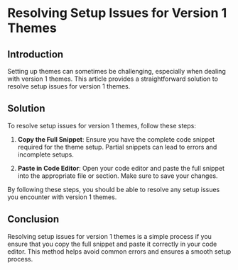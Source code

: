 # Resolving Setup Issues for Version 1 Themes

## Introduction

Setting up themes can sometimes be challenging, especially when dealing with version 1 themes. This article provides a straightforward solution to resolve setup issues for version 1 themes.

## Solution

To resolve setup issues for version 1 themes, follow these steps:

1. **Copy the Full Snippet**: Ensure you have the complete code snippet required for the theme setup. Partial snippets can lead to errors and incomplete setups.

2. **Paste in Code Editor**: Open your code editor and paste the full snippet into the appropriate file or section. Make sure to save your changes.

By following these steps, you should be able to resolve any setup issues you encounter with version 1 themes.

## Conclusion

Resolving setup issues for version 1 themes is a simple process if you ensure that you copy the full snippet and paste it correctly in your code editor. This method helps avoid common errors and ensures a smooth setup process.